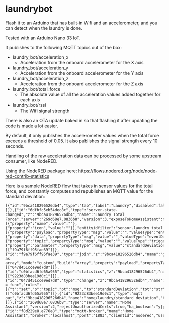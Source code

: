 # laundrybot
Flash it to an Arduino that has built-in Wifi and an accelerometer, and you can detect when the laundry is done.

Tested with an Arduino Nano 33 IoT.

It publishes to the following MQTT topics out of the box:
* laundry_bot/acceleration_x
  * Acceleration from the onboard accelerometer for the X axis 
* laundry_bot/acceleration_y
  * Acceleration from the onboard accelerometer for the Y axis
* laundry_bot/acceleration_z
  * Acceleration from the onboard accelerometer for the Z axis
* laundry_bot/total_force
  * The absolute value of all the acceleration values added together for each axis
* laundry_bot/rssi
  * The Wifi signal strength

There is also an OTA update baked in so that flashing it after updating the code is made a lot easier.

By default, it only publishes the accelerometer values when the total force exceeds a threshold of 0.05. It also publishes the signal strength every 10 seconds.

Handling of the raw acceleration data can be processed by some upstream consumer, like NodeRED.

Using the NodeRED package here:
https://flows.nodered.org/node/node-red-contrib-statistics

Here is a sample NodeRED flow that takes in sensor values for the total force, and constantly computes and republishes an MQTT value for the standard deviation:
```
[{"id":"9bca418296526db4","type":"tab","label":"Laundry","disabled":false,"info":"","env":[]},{"id":"6dfbfc5eb54dec8c","type":"server-state-changed","z":"9bca418296526db4","name":"Laundry Total Force","server":"269d68e7.0836b8","version":3,"exposeToHomeAssistant":false,"haConfig":[{"property":"name","value":""},{"property":"icon","value":""}],"entityidfilter":"sensor.laundry_total_force","entityidfiltertype":"exact","outputinitially":false,"state_type":"str","haltifstate":"","halt_if_type":"str","halt_if_compare":"is","outputs":1,"output_only_on_state_change":true,"for":0,"forType":"num","forUnits":"minutes","ignorePrevStateNull":false,"ignorePrevStateUnknown":false,"ignorePrevStateUnavailable":false,"ignoreCurrentStateUnknown":false,"ignoreCurrentStateUnavailable":false,"outputProperties":[{"property":"payload","propertyType":"msg","value":"","valueType":"entityState"},{"property":"data","propertyType":"msg","value":"","valueType":"eventData"},{"property":"topic","propertyType":"msg","value":"","valueType":"triggerId"},{"property":"parameter","propertyType":"msg","value":"standardDeviation","valueType":"str"}],"x":130,"y":60,"wires":[["f9a79f6ff95fae39"]]},{"id":"f9a79f6ff95fae39","type":"join","z":"9bca418296526db4","name":"group as array","mode":"custom","build":"array","property":"payload","propertyType":"msg","key":"topic","joiner":"\\n","joinerType":"str","accumulate":false,"timeout":"1","count":"100","reduceRight":false,"reduceExp":"","reduceInit":"","reduceInitType":"","reduceFixup":"","x":140,"y":140,"wires":[["047d451cce9ed7d8"]]},{"id":"c0bfacd6fd65a955","type":"statistics","z":"9bca418296526db4","name":"","dataSetSize":"100","inputField":"payload","inputFieldType":"msg","resultField":"payload","resultFieldType":"msg","parameterField":"","parameterFieldType":"payload","stripFunction":false,"resultOnly":true,"x":500,"y":140,"wires":[["9223d83bee19d0c1"]]},{"id":"047d451cce9ed7d8","type":"change","z":"9bca418296526db4","name":"topic = func","rules":[{"t":"set","p":"topic","pt":"msg","to":"standardDeviation","tot":"str"}],"action":"","property":"","from":"","to":"","reg":false,"x":330,"y":140,"wires":[["c0bfacd6fd65a955"]]},{"id":"9223d83bee19d0c1","type":"mqtt out","z":"9bca418296526db4","name":"home/laundry/standard_deviation","topic":"home/laundry/standard_deviation","qos":"","retain":"true","respTopic":"","contentType":"","userProps":"","correl":"","expiry":"","broker":"f8d229e8.e776e8","x":740,"y":140,"wires":[]},{"id":"269d68e7.0836b8","type":"server","name":"Home Assistant","version":2,"rejectUnauthorizedCerts":true,"ha_boolean":"y|yes|true|on|home|open","connectionDelay":true,"cacheJson":true,"heartbeat":false,"heartbeatInterval":30},{"id":"f8d229e8.e776e8","type":"mqtt-broker","name":"Home Assistant","broker":"localhost","port":"1883","clientid":"nodered","usetls":false,"compatmode":true,"keepalive":"60","cleansession":true,"birthTopic":"","birthQos":"0","birthPayload":"","closeTopic":"","closeQos":"0","closePayload":"","willTopic":"","willQos":"0","willPayload":""}]
```
